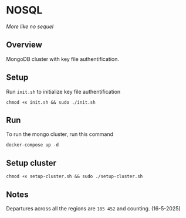 # NOSQL

_More like no sequel_

## Overview

MongoDB cluster with key file authentification.

## Setup

Run `init.sh` to initialize key file authentification

```shell
chmod +x init.sh && sudo ./init.sh
```

## Run

To run the mongo cluster, run this command

```shell
docker-compose up -d
```

## Setup cluster

```shell
chmod +x setup-cluster.sh && sudo ./setup-cluster.sh
```

## Notes

Departures across all the regions are `185 452` and counting. (16-5-2025)